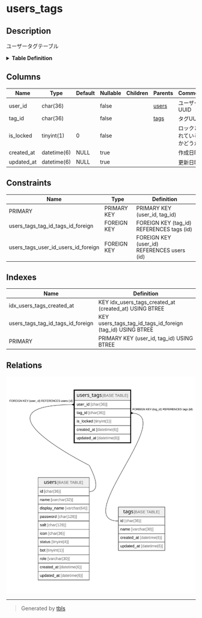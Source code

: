 # users_tags

## Description

ユーザータグテーブル

<details>
<summary><strong>Table Definition</strong></summary>

```sql
CREATE TABLE `users_tags` (
  `user_id` char(36) NOT NULL,
  `tag_id` char(36) NOT NULL,
  `is_locked` tinyint(1) NOT NULL DEFAULT 0,
  `created_at` datetime(6) DEFAULT NULL,
  `updated_at` datetime(6) DEFAULT NULL,
  PRIMARY KEY (`user_id`,`tag_id`),
  KEY `idx_users_tags_created_at` (`created_at`),
  KEY `users_tags_tag_id_tags_id_foreign` (`tag_id`),
  CONSTRAINT `users_tags_tag_id_tags_id_foreign` FOREIGN KEY (`tag_id`) REFERENCES `tags` (`id`) ON DELETE CASCADE ON UPDATE CASCADE,
  CONSTRAINT `users_tags_user_id_users_id_foreign` FOREIGN KEY (`user_id`) REFERENCES `users` (`id`) ON DELETE CASCADE ON UPDATE CASCADE
) ENGINE=InnoDB DEFAULT CHARSET=utf8mb4
```

</details>

## Columns

| Name | Type | Default | Nullable | Children | Parents | Comment |
| ---- | ---- | ------- | -------- | -------- | ------- | ------- |
| user_id | char(36) |  | false |  | [users](users.md) | ユーザーUUID |
| tag_id | char(36) |  | false |  | [tags](tags.md) | タグUUID |
| is_locked | tinyint(1) | 0 | false |  |  | ロックされているかどうか |
| created_at | datetime(6) | NULL | true |  |  | 作成日時 |
| updated_at | datetime(6) | NULL | true |  |  | 更新日時 |

## Constraints

| Name | Type | Definition |
| ---- | ---- | ---------- |
| PRIMARY | PRIMARY KEY | PRIMARY KEY (user_id, tag_id) |
| users_tags_tag_id_tags_id_foreign | FOREIGN KEY | FOREIGN KEY (tag_id) REFERENCES tags (id) |
| users_tags_user_id_users_id_foreign | FOREIGN KEY | FOREIGN KEY (user_id) REFERENCES users (id) |

## Indexes

| Name | Definition |
| ---- | ---------- |
| idx_users_tags_created_at | KEY idx_users_tags_created_at (created_at) USING BTREE |
| users_tags_tag_id_tags_id_foreign | KEY users_tags_tag_id_tags_id_foreign (tag_id) USING BTREE |
| PRIMARY | PRIMARY KEY (user_id, tag_id) USING BTREE |

## Relations

![er](users_tags.svg)

---

> Generated by [tbls](https://github.com/k1LoW/tbls)
